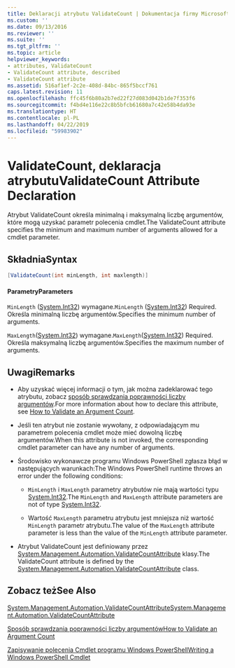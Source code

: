 ```yaml
---
title: Deklaracji atrybutu ValidateCount | Dokumentacja firmy Microsoft
ms.custom: ''
ms.date: 09/13/2016
ms.reviewer: ''
ms.suite: ''
ms.tgt_pltfrm: ''
ms.topic: article
helpviewer_keywords:
- attributes, ValidateCount
- ValidateCount attribute, described
- ValidateCount attribute
ms.assetid: 516af1ef-2c2e-408d-84bc-865f5bccf761
caps.latest.revision: 11
ms.openlocfilehash: ffc45f6b80a2b7ed22f27d083d042b1de7f353f6
ms.sourcegitcommit: f4bd4e116e22c8b5bfcb61680a7c42e58b4da93e
ms.translationtype: HT
ms.contentlocale: pl-PL
ms.lasthandoff: 04/22/2019
ms.locfileid: "59983902"
---
```

# <a name="validatecount-attribute-declaration"></a><span data-ttu-id="0650f-102">ValidateCount, deklaracja atrybutu</span><span class="sxs-lookup"><span data-stu-id="0650f-102">ValidateCount Attribute Declaration</span></span>

<span data-ttu-id="0650f-103">Atrybut ValidateCount określa minimalną i maksymalną liczbę argumentów, które mogą uzyskać parametr polecenia cmdlet.</span><span class="sxs-lookup"><span data-stu-id="0650f-103">The ValidateCount attribute specifies the minimum and maximum number of arguments allowed for a cmdlet parameter.</span></span>

## <a name="syntax"></a><span data-ttu-id="0650f-104">Składnia</span><span class="sxs-lookup"><span data-stu-id="0650f-104">Syntax</span></span>

```csharp
[ValidateCount(int minLength, int maxlength)]
```

#### <a name="parameters"></a><span data-ttu-id="0650f-105">Parametry</span><span class="sxs-lookup"><span data-stu-id="0650f-105">Parameters</span></span>

<span data-ttu-id="0650f-106">`MinLength` ([System.Int32][]) wymagane.</span><span class="sxs-lookup"><span data-stu-id="0650f-106">`MinLength` ([System.Int32][]) Required.</span></span> <span data-ttu-id="0650f-107">Określa minimalną liczbę argumentów.</span><span class="sxs-lookup"><span data-stu-id="0650f-107">Specifies the minimum number of arguments.</span></span>

<span data-ttu-id="0650f-108">`MaxLength`([System.Int32][]) wymagane.</span><span class="sxs-lookup"><span data-stu-id="0650f-108">`MaxLength`([System.Int32][]) Required.</span></span> <span data-ttu-id="0650f-109">Określa maksymalną liczbę argumentów.</span><span class="sxs-lookup"><span data-stu-id="0650f-109">Specifies the maximum number of arguments.</span></span>

## <a name="remarks"></a><span data-ttu-id="0650f-110">Uwagi</span><span class="sxs-lookup"><span data-stu-id="0650f-110">Remarks</span></span>

- <span data-ttu-id="0650f-111">Aby uzyskać więcej informacji o tym, jak można zadeklarować tego atrybutu, zobacz [sposób sprawdzania poprawności liczby argumentów][].</span><span class="sxs-lookup"><span data-stu-id="0650f-111">For more information about how to declare this attribute, see [How to Validate an Argument Count][].</span></span>

- <span data-ttu-id="0650f-112">Jeśli ten atrybut nie zostanie wywołany, z odpowiadającym mu parametrem polecenia cmdlet może mieć dowolną liczbę argumentów.</span><span class="sxs-lookup"><span data-stu-id="0650f-112">When this attribute is not invoked, the corresponding cmdlet parameter can have any number of arguments.</span></span>

- <span data-ttu-id="0650f-113">Środowisko wykonawcze programu Windows PowerShell zgłasza błąd w następujących warunkach:</span><span class="sxs-lookup"><span data-stu-id="0650f-113">The Windows PowerShell runtime throws an error under the following conditions:</span></span>

    - <span data-ttu-id="0650f-114">`MinLength` i `MaxLength` parametry atrybutów nie mają wartości typu [System.Int32][].</span><span class="sxs-lookup"><span data-stu-id="0650f-114">The `MinLength` and `MaxLength` attribute parameters are not of type [System.Int32][].</span></span>

    - <span data-ttu-id="0650f-115">Wartość `MaxLength` parametru atrybutu jest mniejsza niż wartość `MinLength` parametr atrybutu.</span><span class="sxs-lookup"><span data-stu-id="0650f-115">The value of the `MaxLength` attribute parameter is less than the value of the `MinLength` attribute parameter.</span></span>

- <span data-ttu-id="0650f-116">Atrybut ValidateCount jest definiowany przez [System.Management.Automation.ValidateCountAttribute][] klasy.</span><span class="sxs-lookup"><span data-stu-id="0650f-116">The ValidateCount attribute is defined by the [System.Management.Automation.ValidateCountAttribute][] class.</span></span>

## <a name="see-also"></a><span data-ttu-id="0650f-117">Zobacz też</span><span class="sxs-lookup"><span data-stu-id="0650f-117">See Also</span></span>

<span data-ttu-id="0650f-118">[System.Management.Automation.ValidateCountAttribute][]</span><span class="sxs-lookup"><span data-stu-id="0650f-118">[System.Management.Automation.ValidateCountAttribute][]</span></span>

<span data-ttu-id="0650f-119">[Sposób sprawdzania poprawności liczby argumentów][]</span><span class="sxs-lookup"><span data-stu-id="0650f-119">[How to Validate an Argument Count][]</span></span>

<span data-ttu-id="0650f-120">[Zapisywanie polecenia Cmdlet programu Windows PowerShell][]</span><span class="sxs-lookup"><span data-stu-id="0650f-120">[Writing a Windows PowerShell Cmdlet][]</span></span>

[Sposób sprawdzania poprawności liczby argumentów]: how-to-validate-an-argument-count.md
[How to Validate an Argument Count]: how-to-validate-an-argument-count.md
[Zapisywanie polecenia Cmdlet programu Windows PowerShell]: writing-a-windows-powershell-cmdlet.md
[Writing a Windows PowerShell Cmdlet]: writing-a-windows-powershell-cmdlet.md

[System.Int32]: /dotnet/api/System.Int32
[System.Management.Automation.ValidateCountAttribute]: /dotnet/api/System.Management.Automation.ValidateCountAttribute
